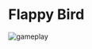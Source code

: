 # Flappy Bird
 
![gameplay](https://user-images.githubusercontent.com/69063190/99857083-1125cc80-2b50-11eb-8ec4-cfc708659750.gif)
